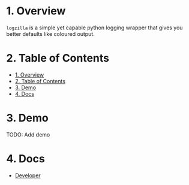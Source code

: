 # 1. Overview

`logzilla` is a simple yet capable python logging wrapper that gives you better defaults like coloured output.

# 2. Table of Contents

- [1. Overview](#1-overview)
- [2. Table of Contents](#2-table-of-contents)
- [3. Demo](#3-demo)
- [4. Docs](#4-docs)

# 3. Demo

TODO: Add demo

# 4. Docs

* [Developer](docs/developer.md)

